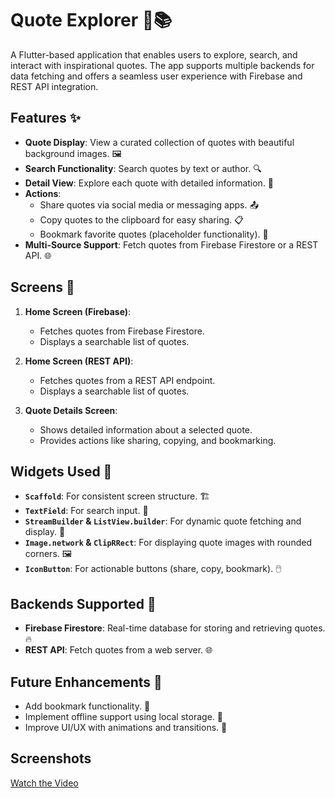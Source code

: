 # Quote Explorer 🚀📚

A Flutter-based application that enables users to explore, search, and interact with inspirational quotes. The app supports multiple backends for data fetching and offers a seamless user experience with Firebase and REST API integration.

## Features ✨

- **Quote Display**: View a curated collection of quotes with beautiful background images. 🖼️
- **Search Functionality**: Search quotes by text or author. 🔍
- **Detail View**: Explore each quote with detailed information. 📝
- **Actions**:
  - Share quotes via social media or messaging apps. 📤
  - Copy quotes to the clipboard for easy sharing. 📋
  - Bookmark favorite quotes (placeholder functionality). 📌
- **Multi-Source Support**: Fetch quotes from Firebase Firestore or a REST API. 🌐

## Screens 📱

1. **Home Screen (Firebase)**:
   - Fetches quotes from Firebase Firestore.
   - Displays a searchable list of quotes.

2. **Home Screen (REST API)**:
   - Fetches quotes from a REST API endpoint.
   - Displays a searchable list of quotes.

3. **Quote Details Screen**:
   - Shows detailed information about a selected quote.
   - Provides actions like sharing, copying, and bookmarking.

## Widgets Used 🧩

- **`Scaffold`**: For consistent screen structure. 🏗️
- **`TextField`**: For search input. 🔡
- **`StreamBuilder` & `ListView.builder`**: For dynamic quote fetching and display. 🔄
- **`Image.network` & `ClipRRect`**: For displaying quote images with rounded corners. 🖼️
- **`IconButton`**: For actionable buttons (share, copy, bookmark). 🖱️

## Backends Supported 💾

- **Firebase Firestore**: Real-time database for storing and retrieving quotes. 🔥
- **REST API**: Fetch quotes from a web server. 🌐

## Future Enhancements 🚀

- Add bookmark functionality. 📌
- Implement offline support using local storage. 📴
- Improve UI/UX with animations and transitions. 🎨

## Screenshots



[Watch the Video](https://github.com/user-attachments/assets/66566d3c-8c41-4adb-9524-8f5e405be263)

